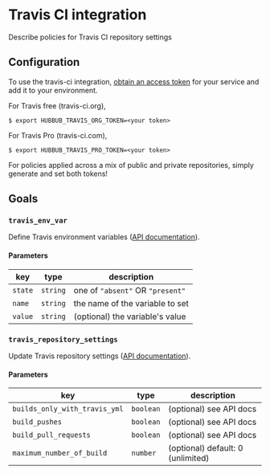 # Travis CI integration

Describe policies for Travis CI repository settings

## Configuration

To use the travis-ci integration, [obtain an access token][travis-token] for your service and add it to your environment.

For Travis free (travis-ci.org),

    $ export HUBBUB_TRAVIS_ORG_TOKEN=<your token>

For Travis Pro (travis-ci.com),

    $ export HUBBUB_TRAVIS_PRO_TOKEN=<your token>

For policies applied across a mix of public and private repositories, simply
generate and set both tokens!

## Goals

### `travis_env_var`

Define Travis environment variables ([API
documentation](https://docs.travis-ci.com/api/#settings:-environment-variables)).

#### Parameters

  key     | type     | description
  ------- | -------- | ----------------------------------
  `state` | `string` | one of `"absent"` OR `"present"`
  `name`  | `string` | the name of the variable to set
  `value` | `string` | (optional) the variable's value

### `travis_repository_settings`

Update Travis repository settings ([API documentation](https://docs.travis-ci.com/api/#settings:-general)).

#### Parameters

  key                           | type      | description
  ----------------------------- | --------- | ----------------------------------
  `builds_only_with_travis_yml` | `boolean` | (optional) see API docs
  `build_pushes`                | `boolean` | (optional) see API docs
  `build_pull_requests`         | `boolean` | (optional) see API docs
  `maximum_number_of_build`     | `number`  | (optional) default: 0 (unlimited)

[travis-token]: https://blog.travis-ci.com/2013-01-28-token-token-token/
